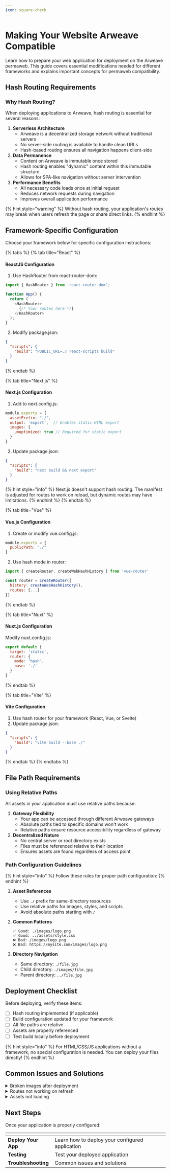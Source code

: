 ```yaml
---
icon: square-check
---
```


# Making Your Website Arweave Compatible

Learn how to prepare your web application for deployment on the Arweave permaweb. This guide covers essential modifications needed for different frameworks and explains important concepts for permaweb compatibility.

## Hash Routing Requirements

### Why Hash Routing?

When deploying applications to Arweave, hash routing is essential for several reasons:

1. **Serverless Architecture**
   * Arweave is a decentralized storage network without traditional servers
   * No server-side routing is available to handle clean URLs
   * Hash-based routing ensures all navigation happens client-side
2. **Data Permanence**
   * Content on Arweave is immutable once stored
   * Hash routing enables "dynamic" content within this immutable structure
   * Allows for SPA-like navigation without server intervention
3. **Performance Benefits**
   * All necessary code loads once at initial request
   * Reduces network requests during navigation
   * Improves overall application performance

{% hint style="warning" %}
Without hash routing, your application's routes may break when users refresh the page or share direct links.
{% endhint %}

## Framework-Specific Configuration

Choose your framework below for specific configuration instructions:

{% tabs %}
{% tab title="React" %}
#### ReactJS Configuration

1. Use HashRouter from react-router-dom:

```javascript
import { HashRouter } from 'react-router-dom';

function App() {
  return (
    <HashRouter>
      {/* Your routes here */}
    </HashRouter>
  );
}
```

2. Modify package.json:

```json
{
  "scripts": {
    "build": "PUBLIC_URL=./ react-scripts build"
  }
}
```
{% endtab %}

{% tab title="Next.js" %}
#### Next.js Configuration

1. Add to next.config.js:

```javascript
module.exports = {
  assetPrefix: "./",
  output: 'export',  // Enables static HTML export
  images: {
    unoptimized: true // Required for static export
  }
}
```

2. Update package.json:

```json
{
  "scripts": {
    "build": "next build && next export"
  }
}
```

{% hint style="info" %}
Next.js doesn't support hash routing. The manifest is adjusted for routes to work on reload, but dynamic routes may have limitations.
{% endhint %}
{% endtab %}

{% tab title="Vue" %}
#### Vue.js Configuration

1. Create or modify vue.config.js:

```javascript
module.exports = {
  publicPath: "./"
}
```

2. Use hash mode in router:

```javascript
import { createRouter, createWebHashHistory } from 'vue-router'

const router = createRouter({
  history: createWebHashHistory(),
  routes: [...]
})
```
{% endtab %}

{% tab title="Nuxt" %}
#### Nuxt.js Configuration

Modify nuxt.config.js:

```javascript
export default {
  target: 'static',
  router: {
    mode: 'hash',
    base: './'
  }
}
```
{% endtab %}

{% tab title="Vite" %}
#### Vite Configuration

1. Use hash router for your framework (React, Vue, or Svelte)
2. Update package.json:

```json
{
  "scripts": {
    "build": "vite build --base ./"
  }
}
```
{% endtab %}
{% endtabs %}

## File Path Requirements

### Using Relative Paths

All assets in your application must use relative paths because:

1. **Gateway Flexibility**
   * Your app can be accessed through different Arweave gateways
   * Absolute paths tied to specific domains won't work
   * Relative paths ensure resource accessibility regardless of gateway
2. **Decentralized Nature**
   * No central server or root directory exists
   * Files must be referenced relative to their location
   * Ensures assets are found regardless of access point

### Path Configuration Guidelines

{% hint style="info" %}
Follow these rules for proper path configuration:
{% endhint %}

1. **Asset References**
   * Use `./` prefix for same-directory resources
   * Use relative paths for images, styles, and scripts
   * Avoid absolute paths starting with `/`
2.  **Common Patterns**

    ```
    ✅ Good: ./images/logo.png
    ✅ Good: ../assets/style.css
    ❌ Bad: /images/logo.png
    ❌ Bad: https://mysite.com/images/logo.png
    ```
3. **Directory Navigation**
   * Same directory: `./file.jpg`
   * Child directory: `./images/file.jpg`
   * Parent directory: `../file.jpg`

## Deployment Checklist

Before deploying, verify these items:

* [ ] Hash routing implemented (if applicable)
* [ ] Build configuration updated for your framework
* [ ] All file paths are relative
* [ ] Assets are properly referenced
* [ ] Test build locally before deployment

{% hint style="info" %}
For HTML/CSS/JS applications without a framework, no special configuration is needed. You can deploy your files directly!
{% endhint %}

## Common Issues and Solutions

<details>

<summary>Broken images after deployment</summary>

* Check image paths are relative
* Verify image files are included in build
* Ensure correct case sensitivity in filenames

</details>

<details>

<summary>Routes not working on refresh</summary>

* Confirm hash routing is properly implemented
* Check router configuration
* Verify base URL configuration

</details>

<details>

<summary>Assets not loading</summary>

* Check for absolute paths in code
* Verify build configuration
* Ensure all assets are included in build directory

</details>

## Next Steps

Once your application is properly configured:

<table data-view="cards"><thead><tr><th></th><th></th><th data-hidden data-card-target data-type="content-ref"></th></tr></thead><tbody><tr><td><strong>Deploy Your App</strong></td><td>Learn how to deploy your configured application</td><td></td></tr><tr><td><strong>Testing</strong></td><td>Test your deployed application</td><td></td></tr><tr><td><strong>Troubleshooting</strong></td><td>Common issues and solutions</td><td></td></tr></tbody></table>
